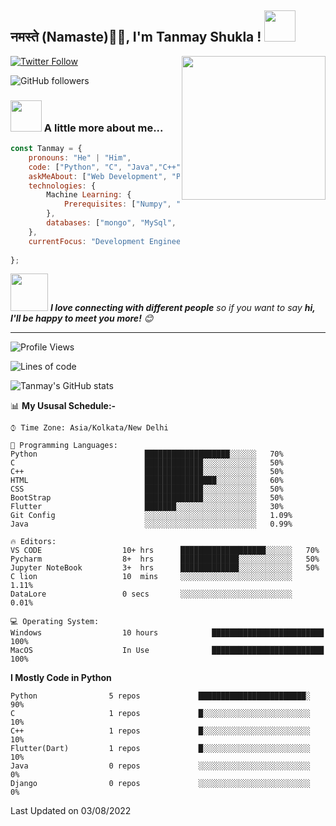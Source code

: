 <h2>नमस्ते (Namaste)🙏🏻, I'm Tanmay Shukla ! <img src="https://media.giphy.com/media/coxQHKASG60HrHtvkt/giphy.gif" width="50"></h2>
<img align='right' src="https://media.giphy.com/media/iIqmM5tTjmpOB9mpbn/giphy.gif" width="230">

[![Twitter Follow](https://img.shields.io/twitter/follow/Tanmay_Shukla_?label=Follow)](https://twitter.com/intent/follow?screen_name=Tanmay_Shukla_)

![GitHub followers](https://img.shields.io/github/followers/TanmayX07?label=Follow&style=social)


### <img src="https://media.giphy.com/media/VgCDAzcKvsR6OM0uWg/giphy.gif" width="50"> A little more about me...  

```javascript
const Tanmay = {
    pronouns: "He" | "Him",
    code: ["Python", "C", "Java","C++","Django"],
    askMeAbout: ["Web Development", "Python", "Flutter", "Content Writing", "VFX", "Automobiles"],
    technologies: {
        Machine Learning: {
            Prerequisites: ["Numpy", "Matplotlib", "SciPy", "Pandas"],
        },
        databases: ["mongo", "MySql", "sqlite"],
    },
    currentFocus: "Development Engineer",
   
};
```

<img src="https://media.giphy.com/media/LnQjpWaON8nhr21vNW/giphy.gif" width="60"> <em><b>I love connecting with different people</b> so if you want to say <b>hi, I'll be happy to meet you more!</b> 😊</em>

---
<!--START_SECTION:waka-->
![Profile Views](http://img.shields.io/badge/Profile%20Views-874-blue)

![Lines of code](https://img.shields.io/badge/From%20Hello%20World%20I%27ve%20Written-1.5%20million%20lines%20of%20code-blue)

![Tanmay's GitHub stats](https://github-readme-stats.vercel.app/api?username=TanmayX07&show_icons=true&theme=dark)


📊 **My Ususal Schedule:-** 

```text
⌚︎ Time Zone: Asia/Kolkata/New Delhi

💬 Programming Languages: 
Python                        ███████████████████░░░░░░   70% 
C                             █████████████░░░░░░░░░░░░   50% 
C++                           █████████████░░░░░░░░░░░░   50%
HTML                          ████████████████░░░░░░░░░   60%
CSS                           █████████████░░░░░░░░░░░░   50%
BootStrap                     █████████████░░░░░░░░░░░░   50%
Flutter                       ███████░░░░░░░░░░░░░░░░░░   30%
Git Config                    ░░░░░░░░░░░░░░░░░░░░░░░░░   1.09% 
Java                          ░░░░░░░░░░░░░░░░░░░░░░░░░   0.99%

🔥 Editors: 
VS CODE                  10+ hrs      ███████████████████░░░░░░   70% 
Pycharm                  8+  hrs      █████████████░░░░░░░░░░░░   50% 
Jupyter NoteBook         3+  hrs      █████████████░░░░░░░░░░░░   50% 
C lion                   10  mins     ░░░░░░░░░░░░░░░░░░░░░░░░░   1.11% 
DataLore                 0 secs       ░░░░░░░░░░░░░░░░░░░░░░░░░   0.01%

💻 Operating System: 
Windows                  10 hours            █████████████████████████   100%
MacOS                    In Use              █████████████████████████   100%

```

**I Mostly Code in Python** 

```text
Python                5 repos             ████████████████████████░   90%
C                     1 repos             █░░░░░░░░░░░░░░░░░░░░░░░░   10% 
C++                   1 repos             █░░░░░░░░░░░░░░░░░░░░░░░░   10% 
Flutter(Dart)         1 repos             █░░░░░░░░░░░░░░░░░░░░░░░░   10% 
Java                  0 repos             ░░░░░░░░░░░░░░░░░░░░░░░░░   0% 
Django                0 repos             ░░░░░░░░░░░░░░░░░░░░░░░░░   0%

```

 Last Updated on 03/08/2022
<!--END_SECTION:waka-->
